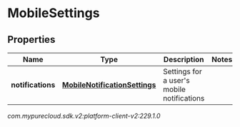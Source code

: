 # MobileSettings


## Properties

| Name | Type | Description | Notes |
| ------------ | ------------- | ------------- | ------------- |
| **notifications** | [**MobileNotificationSettings**](MobileNotificationSettings) | Settings for a user's mobile notifications |  |




_com.mypurecloud.sdk.v2:platform-client-v2:229.1.0_
